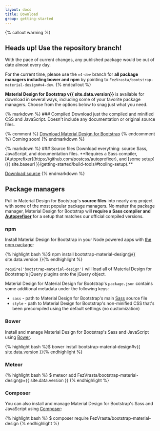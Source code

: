 ```yaml
---
layout: docs
title: Download
group: getting-started
---
```


{% callout warning %}
## **Heads up! Use the repository branch!**
 
With the pace of current changes, any published package would be out of date almost every day.

For the current time, please use the `v4-dev` branch for **all package managers including bower and npm** by pointing to `FezVrasta/bootstrap-material-design#v4-dev`.
{% endcallout %}



**Material Design for Bootstrap v{{ site.data.version}}** is available for download in several ways, including some of your favorite package managers. Choose from the options below to snag just what you need.

<div class="row m-t-md">
  <div class="col-sm-6">
{% markdown %}
### Compiled
Download just the compiled and minified CSS and JavaScript. Doesn't include any documentation or original source files.

{% comment %}
<a href="{{ site.data.download.dist }}" class="btn btn-bs btn-outline" onclick="ga('send', 'event', 'Getting started', 'Download', 'Download compiled');">Download Material Design for Bootstrap</a>
{% endcomment %}
<span class="text-muted">Coming soon!</span>
{% endmarkdown %}
  </div>
  <div class="col-sm-6">
{% markdown %}
### Source files
Download everything: source Sass, JavaScript, and documentation files. **Requires a Sass compiler, [Autoprefixer](https://github.com/postcss/autoprefixer), and [some setup]({{ site.baseurl }}/getting-started/build-tools/#tooling-setup).**

<a href="{{ site.data.download.source }}" class="btn btn-bs btn-outline" onclick="ga('send', 'event', 'Getting started', 'Download', 'Download source');">Download source</a>
{% endmarkdown %}
  </div>
</div>

## Package managers

Pull in Material Design for Bootstrap's **source files** into nearly any project with some of the most popular package managers. No matter the package manager, Material Design for Bootstrap will **require a Sass compiler and [Autoprefixer](https://github.com/postcss/autoprefixer)** for a setup that matches our official compiled versions.

### npm

Install Material Design for Bootstrap in your Node powered apps with [the npm package](https://www.npmjs.org/package/bootstrap):

{% highlight bash %}$ npm install bootstrap-material-design@{{ site.data.version }}{% endhighlight %}

`require('bootstrap-material-design')` will load all of Material Design for Bootstrap's jQuery plugins onto the jQuery object. 

Material Design for Material Design for Bootstrap's `package.json` contains some additional metadata under the following keys:

- `sass` - path to Material Design for Bootstrap's main [Sass](http://sass-lang.com/) source file
- `style` - path to Material Design for Bootstrap's non-minified CSS that's been precompiled using the default settings (no customization)

### Bower

Install and manage Material Design for Bootstrap's Sass and JavaScript using [Bower](http://bower.io).

{% highlight bash %}$ bower install bootstrap-material-design#v{{ site.data.version }}{% endhighlight %}

### Meteor

{% highlight bash %}
$ meteor add FezVrasta/bootstrap-material-design@={{ site.data.version }}
{% endhighlight %}

### Composer

You can also install and manage Material Design for Bootstrap's Sass and JavaScript using [Composer](https://getcomposer.org):

{% highlight bash %}
$ composer require FezVrasta/bootstrap-material-design
{% endhighlight %}


